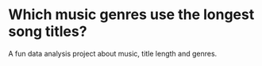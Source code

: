 # Which music genres use the longest song titles?
A fun data analysis project about music, title length and genres.  
